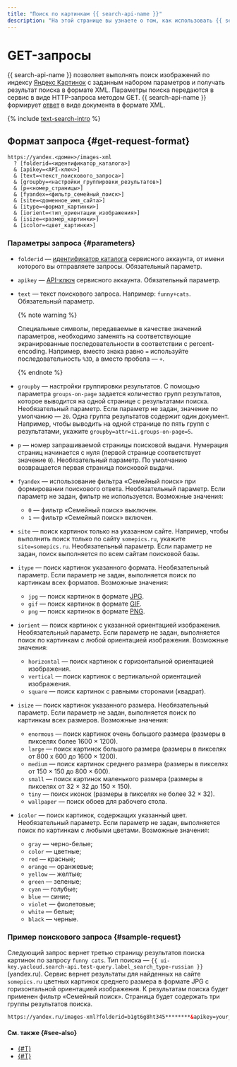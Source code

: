 ```yaml
---
title: "Поиск по картинкам {{ search-api-name }}"
description: "На этой странице вы узнаете о том, как использовать {{ search-api-name }} для отправки поисковых запросов по картинкам и получения поисковой выдачи в формате XML."
---
```


# GET-запросы

{{ search-api-name }} позволяет выполнять поиск изображений по индексу [Яндекс Картинок](https://yandex.ru/images) с заданным набором параметров и получать результат поиска в формате XML. Параметры поиска передаются в сервис в виде HTTP-запроса методом GET. {{ search-api-name }} формирует [ответ](./pic-response.md) в виде документа в формате XML.

{% include [text-search-intro](../../_includes/search-api/text-search-intro.md) %}

## Формат запроса {#get-request-format}

```httpget
https://yandex.<домен>/images-xml
  ? [folderid=<идентификатор_каталога>]
  & [apikey=<API-ключ>]
  & [text=<текст_поискового_запроса>]
  & [groupby=<настройки_группировки_результатов>]
  & [p=<номер_страницы>]
  & [fyandex=<фильтр_семейный_поиск>]
  & [site=<доменное_имя_сайта>]
  & [itype=<формат_картинки>]
  & [iorient=<тип_ориентации_изображения>]
  & [isize=<размер_картинки>]
  & [icolor=<цвет_картинки>]
```

### Параметры запроса {#parameters}

* `folderid` — [идентификатор каталога](../../resource-manager/operations/folder/get-id.md) сервисного аккаунта, от имени которого вы отправляете запросы. Обязательный параметр.
* `apikey` — [API-ключ](../../iam/concepts/authorization/api-key.md) сервисного аккаунта. Обязательный параметр.
* `text` — текст поискового запроса. Например: `funny+cats`. Обязательный параметр.

    {% note warning %}

    Специальные символы, передаваемые в качестве значений параметров, необходимо заменять на соответствующие экранированные последовательности в соответствии с percent-encoding. Например, вместо знака равно `=` используйте последовательность `%3D`, а вместо пробела — `+`.

    {% endnote %}

* `groupby` — настройки группировки результатов. С помощью параметра `groups-on-page` задается количество групп результатов, которое выводится на одной странице с результатами поиска. Необязательный параметр. Если параметр не задан, значение по умолчанию — `20`. Одна группа результатов содержит один документ.
    Например, чтобы выводить на одной странице по пять групп с результатами, укажите `groupby=attr=ii.groups-on-page=5`.

* `p` — номер запрашиваемой страницы поисковой выдачи. Нумерация страниц начинается с нуля (первой странице соответствует значение `0`). Необязательный параметр. По умолчанию возвращается первая страница поисковой выдачи.
* `fyandex` — использование фильтра «Семейный поиск» при формировании поискового ответа. Необязательный параметр. Если параметр не задан, фильтр не используется. Возможные значения:
    * `0` — фильтр «Семейный поиск» выключен.
    * `1` — фильтр «Семейный поиск» включен.
* `site` — поиск картинок только на указанном сайте. Например, чтобы выполнить поиск только по сайту `somepics.ru`, укажите `site=somepics.ru`. Необязательный параметр. Если параметр не задан, поиск выполняется по всем сайтам поисковой базы. 
* `itype` — поиск картинок указанного формата. Необязательный параметр. Если параметр не задан, выполняется поиск по картинкам всех форматов. Возможные значения:
    * `jpg` — поиск картинок в формате [JPG](https://ru.wikipedia.org/wiki/JPEG).
    * `gif` — поиск картинок в формате [GIF](https://ru.wikipedia.org/wiki/GIF).
    * `png` — поиск картинок в формате [PNG](https://ru.wikipedia.org/wiki/PNG).

* `iorient` — поиск картинок с указанной ориентацией изображения. Необязательный параметр. Если параметр не задан, выполняется поиск по картинкам с любой ориентацией изображения. Возможные значения:
    * `horizontal` — поиск картинок с горизонтальной ориентацией изображения.
    * `vertical` — поиск картинок с вертикальной ориентацией изображения.
    * `square` — поиск картинок с равными сторонами (квадрат).

* `isize` — поиск картинок указанного размера. Необязательный параметр. Если параметр не задан, выполняется поиск по картинкам всех размеров. Возможные значения:
    * `enormous` — поиск картинок очень большого размера (размеры в пикселях более 1600 × 1200).
    * `large` — поиск картинок большого размера (размеры в пикселях от 800 х 600 до 1600 × 1200).
    * `medium` — поиск картинок среднего размера (размеры в пикселях от 150 × 150 до 800 × 600).
    * `small` — поиск картинок маленького размера (размеры в пикселях от 32 × 32 до 150 × 150).
    * `tiny` — поиск иконок (размеры в пикселях не более 32 × 32).
    * `wallpaper` — поиск обоев для рабочего стола.

* `icolor` — поиск картинок, содержащих указанный цвет. Необязательный параметр. Если параметр не задан, выполняется поиск по картинкам с любыми цветами. Возможные значения:
    * `gray` — черно-белые;
    * `color` — цветные;
    * `red` — красные;
    * `orange` — оранжевые;
    * `yellow` — желтые;
    * `green` — зеленые;
    * `cyan` — голубые;
    * `blue` — синие;
    * `violet` — фиолетовые;
    * `white` — белые;
    * `black` — черные.

### Пример поискового запроса {#sample-request}

Следующий запрос вернет третью страницу результатов поиска картинок по запросу `funny cats`. Тип поиска — `{{ ui-key.yacloud.search-api.test-query.label_search_type-russian }}` (yandex.ru). Сервис вернет результаты для найденных на сайте `somepics.ru` цветных картинок среднего размера в формате JPG с горизонтальной ориентацией изображения. К результатам поиска будет применен фильтр «Семейный поиск». Страница будет содержать три группы результатов поиска.

```html
https://yandex.ru/images-xml?folderid=b1gt6g8ht345********&apikey=your_service_account_API_key********&text=funny+cats&groupby=attr=ii.groups-on-page=3&p=2&fyandex=1&site=somepics.ru&itype=jpg&iorient=horizontal&isize=medium&icolor=color
```

#### См. также {#see-also}

* [{#T}](./pic-response.md)
* [{#T}](../operations/searching.md)
